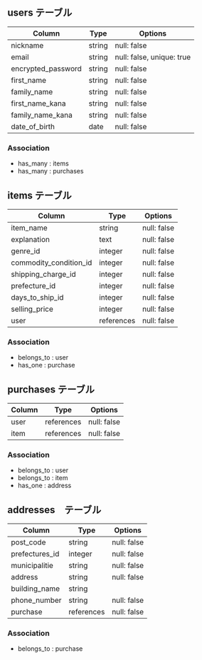 ## users テーブル
| Column             | Type     | Options                  |
| ------------------ | -------- | ------------------------ |
| nickname           | string   | null: false              |
| email              | string   | null: false, unique: true|
| encrypted_password | string   | null: false              |
| first_name         | string   | null: false              |
| family_name        | string   | null: false              |
| first_name_kana    | string   | null: false              |
| family_name_kana   | string   | null: false              |
| date_of_birth      | date     | null: false              |
### Association
- has_many : items
- has_many : purchases

## items テーブル
| Column                  | Type       | Options                  |
| ----------------------- | ---------- | ------------------------ |
| item_name               | string     | null: false              |
| explanation             | text       | null: false              |
| genre_id                | integer    | null: false              |
| commodity_condition_id  | integer    | null: false              |
| shipping_charge_id      | integer    | null: false              |
| prefecture_id           | integer    | null: false              |
| days_to_ship_id         | integer    | null: false              |
| selling_price           | integer    | null: false              |
| user                    | references | null: false              |
### Association
- belongs_to : user
- has_one : purchase

## purchases テーブル
| Column             | Type       | Options                  |
| ------------------ | ---------- | ------------------------ |
| user               | references | null: false              |
| item               | references | null: false              |
### Association
- belongs_to : user
- belongs_to : item
- has_one : address

## addresses　テーブル
| Column             | Type       | Options                  |
| ------------------ | ---------- | ------------------------ |
| post_code          | string     | null: false              |
| prefectures_id     | integer    | null: false              |
| municipalitie      | string     | null: false              |
| address            | string     | null: false              |
| building_name      | string     |                          |
| phone_number       | string     | null: false              |
| purchase           | references | null: false              |
### Association
- belongs_to : purchase

